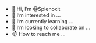 - 👋 Hi, I’m @Spienoxit
- 👀 I’m interested in ...
- 🌱 I’m currently learning ...
- 💞️ I’m looking to collaborate on ...
- 📫 How to reach me ...

<!---
Spienoxit/Spienoxit is a ✨ special ✨ repository because its `README.md` (this file) appears on your GitHub profile.
You can click the Preview link to take a look at your changes.
--->
